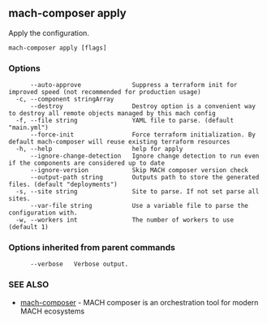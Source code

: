 ## mach-composer apply

Apply the configuration.

```
mach-composer apply [flags]
```

### Options

```
      --auto-approve              Suppress a terraform init for improved speed (not recommended for production usage)
  -c, --component stringArray     
      --destroy                   Destroy option is a convenient way to destroy all remote objects managed by this mach config
  -f, --file string               YAML file to parse. (default "main.yml")
      --force-init                Force terraform initialization. By default mach-composer will reuse existing terraform resources
  -h, --help                      help for apply
      --ignore-change-detection   Ignore change detection to run even if the components are considered up to date
      --ignore-version            Skip MACH composer version check
      --output-path string        Outputs path to store the generated files. (default "deployments")
  -s, --site string               Site to parse. If not set parse all sites.
      --var-file string           Use a variable file to parse the configuration with.
  -w, --workers int               The number of workers to use (default 1)
```

### Options inherited from parent commands

```
      --verbose   Verbose output.
```

### SEE ALSO

* [mach-composer](mach-composer.md)	 - MACH composer is an orchestration tool for modern MACH ecosystems

